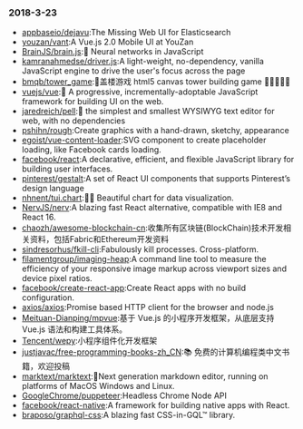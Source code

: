 ### 2018-3-23 
* [appbaseio/dejavu](https://github.com//appbaseio/dejavu):The Missing Web UI for Elasticsearch 
* [youzan/vant](https://github.com//youzan/vant):A Vue.js 2.0 Mobile UI at YouZan 
* [BrainJS/brain.js](https://github.com//BrainJS/brain.js):🤖 Neural networks in JavaScript 
* [kamranahmedse/driver.js](https://github.com//kamranahmedse/driver.js):A light-weight, no-dependency, vanilla JavaScript engine to drive the user's focus across the page 
* [bmqb/tower_game](https://github.com//bmqb/tower_game):💒盖楼游戏 html5 canvas tower building game 🏢🏬🏦🏯🏰 
* [vuejs/vue](https://github.com//vuejs/vue):🖖 A progressive, incrementally-adoptable JavaScript framework for building UI on the web. 
* [jaredreich/pell](https://github.com//jaredreich/pell):📝 the simplest and smallest WYSIWYG text editor for web, with no dependencies 
* [pshihn/rough](https://github.com//pshihn/rough):Create graphics with a hand-drawn, sketchy, appearance 
* [egoist/vue-content-loader](https://github.com//egoist/vue-content-loader):SVG component to create placeholder loading, like Facebook cards loading. 
* [facebook/react](https://github.com//facebook/react):A declarative, efficient, and flexible JavaScript library for building user interfaces. 
* [pinterest/gestalt](https://github.com//pinterest/gestalt):A set of React UI components that supports Pinterest’s design language 
* [nhnent/tui.chart](https://github.com//nhnent/tui.chart):🍞🍯 Beautiful chart for data visualization. 
* [NervJS/nerv](https://github.com//NervJS/nerv):A blazing fast React alternative, compatible with IE8 and React 16. 
* [chaozh/awesome-blockchain-cn](https://github.com//chaozh/awesome-blockchain-cn):收集所有区块链(BlockChain)技术开发相关资料，包括Fabric和Ethereum开发资料 
* [sindresorhus/fkill-cli](https://github.com//sindresorhus/fkill-cli):Fabulously kill processes. Cross-platform. 
* [filamentgroup/imaging-heap](https://github.com//filamentgroup/imaging-heap):A command line tool to measure the efficiency of your responsive image markup across viewport sizes and device pixel ratios. 
* [facebook/create-react-app](https://github.com//facebook/create-react-app):Create React apps with no build configuration. 
* [axios/axios](https://github.com//axios/axios):Promise based HTTP client for the browser and node.js 
* [Meituan-Dianping/mpvue](https://github.com//Meituan-Dianping/mpvue):基于 Vue.js 的小程序开发框架，从底层支持 Vue.js 语法和构建工具体系。 
* [Tencent/wepy](https://github.com//Tencent/wepy):小程序组件化开发框架 
* [justjavac/free-programming-books-zh_CN](https://github.com//justjavac/free-programming-books-zh_CN):📚 免费的计算机编程类中文书籍，欢迎投稿 
* [marktext/marktext](https://github.com//marktext/marktext):📝Next generation markdown editor, running on platforms of MacOS Windows and Linux. 
* [GoogleChrome/puppeteer](https://github.com//GoogleChrome/puppeteer):Headless Chrome Node API 
* [facebook/react-native](https://github.com//facebook/react-native):A framework for building native apps with React. 
* [braposo/graphql-css](https://github.com//braposo/graphql-css):A blazing fast CSS-in-GQL™ library. 
